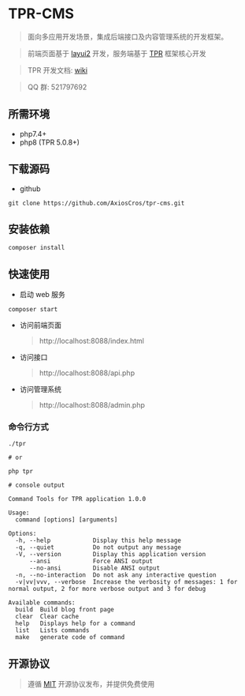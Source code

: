 # TPR-CMS

> 面向多应用开发场景，集成后端接口及内容管理系统的开发框架。

> 前端页面基于 [layui2](https://www.layui.com/) 开发，服务端基于 [TPR](https://github.com/AxiosCros/tpr) 框架核心开发

> TPR 开发文档: [wiki](https://github.com/AxiosCros/tpr/wiki)

> QQ 群: 521797692

## 所需环境

* php7.4+
* php8     (TPR 5.0.8+)

## 下载源码

* github

```shell
git clone https://github.com/AxiosCros/tpr-cms.git
```

## 安装依赖

``` shell
composer install
```

## 快速使用

* 启动 web 服务
```shell
composer start
```

* 访问前端页面
  > http://localhost:8088/index.html

* 访问接口
  > http://localhost:8088/api.php
 
* 访问管理系统
  > http://localhost:8088/admin.php

### 命令行方式

```shell
./tpr

# or

php tpr

# console output

Command Tools for TPR application 1.0.0

Usage:
  command [options] [arguments]

Options:
  -h, --help            Display this help message
  -q, --quiet           Do not output any message
  -V, --version         Display this application version
      --ansi            Force ANSI output
      --no-ansi         Disable ANSI output
  -n, --no-interaction  Do not ask any interactive question
  -v|vv|vvv, --verbose  Increase the verbosity of messages: 1 for normal output, 2 for more verbose output and 3 for debug

Available commands:
  build  Build blog front page
  clear  Clear cache
  help   Displays help for a command
  list   Lists commands
  make   generate code of command
```

## 开源协议
> 遵循 [MIT](LICENSE) 开源协议发布，并提供免费使用
